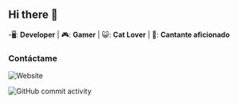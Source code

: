 ## Hi there 👋

-🖥️: **Developer** | 🎮: **Gamer** | 😺: **Cat Lover** | 🎤: **Cantante aficionado**

### Contáctame
![Website](https://img.shields.io/website?url=https%3A%2F%2Fwww.instagram.com%2Fchema_riofrio%2F%3Fhl%3Des-la)

![GitHub commit activity](https://img.shields.io/github/commit-activity/w/WolfXY97/WolfXY97)
